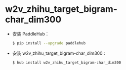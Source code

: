# w2v_zhihu_target_bigram-char_dim300
* 安装 PaddleHub：

    ```bash
    $ pip install --upgrade paddlehub
    ```

* 安装 w2v_zhihu_target_bigram-char_dim300：

    ```bash
    $ hub install w2v_zhihu_target_bigram-char_dim300
    ```
